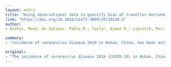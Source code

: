 ```yaml
---
layout: entry
title: "Using observational data to quantify bias of traveller-derived COVID-19 prevalence estimates in Wuhan, China"
link: "https://doi.org/10.1016/S1473-3099(20)30229-2"
author:
- Niehus, Rene; De Salazar, Pablo M.; Taylor, Aimee R.; Lipsitch, Marc

summary:
- "incidence of coronavirus disease 2019 in Wuhan, China, has been estimated using imported case counts of international travellers. However, findings indicate variation among locations in the capacity for detection of imported cases. Singapore has had very strong epidemiological surveillance and contact tracing capacity during previous infectious disease outbreaks. Singapur has consistently shown high sensitivity of case-detection during the COVID-19 outbreak. Infected prevalence in travellers and residents is the same."

original:
- "The incidence of coronavirus disease 2019 (COVID-19) in Wuhan, China, has been estimated using imported case counts of international travellers, generally under the assumptions that all cases of the disease in travellers have been ascertained and that infection prevalence in travellers and residents is the same. However, findings indicate variation among locations in the capacity for detection of imported cases. Singapore has had very strong epidemiological surveillance and contact tracing capacity during previous infectious disease outbreaks and has consistently shown high sensitivity of case-detection during the COVID-19 outbreak."
---
```


